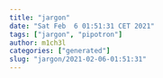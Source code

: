 ```yaml
---
title: "jargon"
date: "Sat Feb  6 01:51:31 CET 2021"
tags: ["jargon", "pipotron"]
author: m1ch3l
categories: ["generated"]
slug: "jargon/2021-02-06-01:51:31"
---
```



